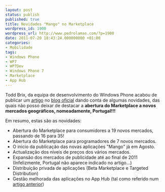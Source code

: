 ```yaml
---
layout: post
status: publish
published: true
title: Novidades "Mango" no Marketplace
wordpress_id: 1900
wordpress_url: http://www.pedrolamas.com/?p=1900
date: 2011-07-20 18:43:24.000000000 +01:00
categories:
- Mobilidade
tags:
- Windows Phone
- WP7
- WP7Dev
- Windows Phone 7
- Marketplace
- App Hub
---
```

Todd Brix, da equipa de desenvolvimento do Windows Phone acabou de publicar um [artigo](http://windowsteamblog.com/windows_phone/b/wpdev/archive/2011/07/20/windows-phone-developers-get-new-app-hub-features-mango-app-submission-just-one-month-away.aspx) no [blog oficial](http://windowsteamblog.com/windows_phone/b/wpdev/) dando conta de algumas novidades, das quais não posso deixar de destacar a **abertura do Marketplace a novos mercados geográficos, nomeadamente, Portugal!!!**

Em resumo, estas são as novidades:

-   Abertura do Marketplace para consumidores a 19 novos mercados, passando de 16 para 35!
-   Abertura do Marketplace para programadores de 7 novos mercados.
-   O inicio da publicação das novas aplicações "Mango" já em Agosto.
-   Actualização dos níveis de preços dos vários mercados.
-   Expansão dos mercados de publicidade até ao final de 2011 (Infelizmente, Portugal não aparece indicado no artigo...)
-   Distribuição privada de aplicações (Beta Marketplace e Targeted Distribution)
-   Gestão melhorada das aplicações no App Hub (tal como referido num [artigo anterior](/2011/07/19/app-hub-actualizado-com-novas-funcionalidades/))

